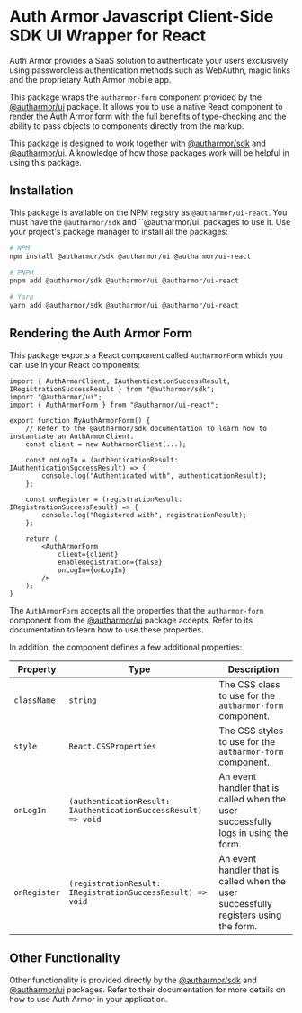 # Auth Armor Javascript Client-Side SDK UI Wrapper for React

Auth Armor provides a SaaS solution to authenticate your users exclusively using passwordless authentication methods such as WebAuthn, magic links and the proprietary Auth Armor mobile app.

This package wraps the `autharmor-form` component provided by the [@autharmor/ui](https://github.com/AuthArmor/autharmor-jsclient-sdk-ui) package. It allows you to use a native React component to render the Auth Armor form with the full benefits of type-checking and the ability to pass objects to components directly from the markup.

This package is designed to work together with [@autharmor/sdk](https://github.com/AuthArmor/autharmor-jsclient-sdk) and [@autharmor/ui](https://github.com/AuthArmor/autharmor-jsclient-sdk-ui). A knowledge of how those packages work will be helpful in using this package.

## Installation

This package is available on the NPM registry as `@autharmor/ui-react`. You must have the `@autharmor/sdk` and ``@autharmor/ui` packages to use it. Use your project's package manager to install all the packages:

```sh
# NPM
npm install @autharmor/sdk @autharmor/ui @autharmor/ui-react

# PNPM
pnpm add @autharmor/sdk @autharmor/ui @autharmor/ui-react

# Yarn
yarn add @autharmor/sdk @autharmor/ui @autharmor/ui-react
```

## Rendering the Auth Armor Form

This package exports a React component called `AuthArmorForm` which you can use in your React components:

```tsx
import { AuthArmorClient, IAuthenticationSuccessResult, IRegistrationSuccessResult } from "@autharmor/sdk";
import "@autharmor/ui";
import { AuthArmorForm } from "@autharmor/ui-react";

export function MyAuthArmorForm() {
    // Refer to the @autharmor/sdk documentation to learn how to instantiate an AuthArmorClient.
    const client = new AuthArmorClient(...);

    const onLogIn = (authenticationResult: IAuthenticationSuccessResult) => {
        console.log("Authenticated with", authenticationResult);
    };

    const onRegister = (registrationResult: IRegistrationSuccessResult) => {
        console.log("Registered with", registrationResult);
    };

    return (
        <AuthArmorForm
            client={client}
            enableRegistration={false}
            onLogIn={onLogIn}
        />
    );
}
```

The `AuthArmorForm` accepts all the properties that the `autharmor-form` component from the [@autharmor/ui](https://github.com/AuthArmor/autharmor-jsclient-sdk-ui) package accepts. Refer to its documentation to learn how to use these properties.

In addition, the component defines a few additional properties:

| **Property** | **Type**                                                       | **Description**                                                                      |
|--------------|----------------------------------------------------------------|--------------------------------------------------------------------------------------|
| `className`  | `string`                                                       | The CSS class to use for the `autharmor-form` component.                             |
| `style`      | `React.CSSProperties`                                          | The CSS styles to use for the `autharmor-form` component.                            |
| `onLogIn`    | `(authenticationResult: IAuthenticationSuccessResult) => void` | An event handler that is called when the user successfully logs in using the form.   |
| `onRegister` | `(registrationResult: IRegistrationSuccessResult) => void`     | An event handler that is called when the user successfully registers using the form. |

## Other Functionality

Other functionality is provided directly by the [@autharmor/sdk](https://github.com/AuthArmor/autharmor-jsclient-sdk) and [@autharmor/ui](https://github.com/AuthArmor/autharmor-jsclient-sdk-ui) packages. Refer to their documentation for more details on how to use Auth Armor in your application.
